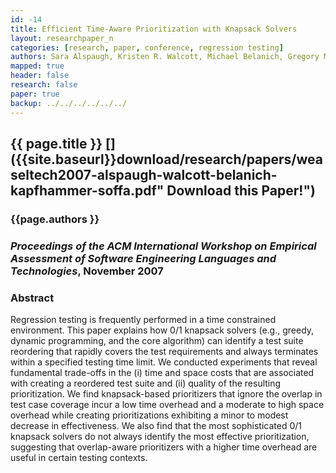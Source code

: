 ```yaml
---
id: -14
title: Efficient Time-Aware Prioritization with Knapsack Solvers
layout: researchpaper_n
categories: [research, paper, conference, regression testing]
authors: Sara Alspaugh, Kristen R. Walcott, Michael Belanich, Gregory M. Kapfhammer, and Mary Lou Soffa
mapped: true
header: false
research: false
paper: true
backup: ../../../../../../
---
```


## {{ page.title }} [<i class="fa fa-download"></i>]({{site.baseurl}}download/research/papers/weaseltech2007-alspaugh-walcott-belanich-kapfhammer-soffa.pdf" Download this Paper!")

### {{page.authors }}

### <em>Proceedings of the ACM International Workshop on Empirical Assessment of Software Engineering Languages and Technologies</em>, November 2007 

### Abstract

Regression testing is frequently performed in a time constrained environment. This paper explains how 0/1 knapsack
solvers (e.g., greedy, dynamic programming, and the core algorithm) can identify a test suite reordering that rapidly
covers the test requirements and always terminates within a specified testing time limit. We conducted experiments that
reveal fundamental trade-offs in the (i) time and space costs that are associated with creating a reordered test suite
and (ii) quality of the resulting prioritization. We find knapsack-based prioritizers that ignore the overlap in test
case coverage incur a low time overhead and a moderate to high space overhead while creating prioritizations exhibiting
a minor to modest decrease in effectiveness. We also find that the most sophisticated 0/1 knapsack solvers do not always
identify the most effective prioritization, suggesting that overlap-aware prioritizers with a higher time overhead are
useful in certain testing contexts.
